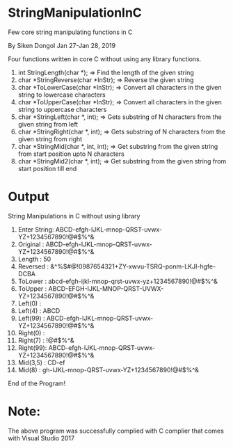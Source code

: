 # StringManipulationInC
Few core string manipulating functions in C

By Siken Dongol Jan 27-Jan 28, 2019

Four functions written in core C without using any library functions.
1. int StringLength(char *); => Find the length of the given string
2. char *StringReverse(char *InStr); => Reverse the given string
3. char *ToLowerCase(char *InStr); => Convert all characters in the given string to lowercase characters
4. char *ToUpperCase(char *InStr); => Convert all characters in the given string to uppercase characters
5. char *StringLeft(char *, int); => Gets substring of N characters from the given string from left
6. char *StringRight(char *, int); => Gets substring of N characters from the given string from right
7. char *StringMid(char *, int, int); => Get substring from the given string from start position upto N characters
8. char *StringMid2(char *, int); => Get substring from the given string from start position till end

# Output
String Manipulations in C without using library

1. Enter String: ABCD-efgh-IJKL-mnop-QRST-uvwx-YZ+1234567890!@#$%^&
2. Original : ABCD-efgh-IJKL-mnop-QRST-uvwx-YZ+1234567890!@#$%^&
3. Length   : 50
4. Reversed : &^%$#@!0987654321+ZY-xwvu-TSRQ-ponm-LKJI-hgfe-DCBA
5. ToLower  : abcd-efgh-ijkl-mnop-qrst-uvwx-yz+1234567890!@#$%^&
6. ToUpper  : ABCD-EFGH-IJKL-MNOP-QRST-UVWX-YZ+1234567890!@#$%^&
7. Left(0)  :
8. Left(4)  : ABCD
9. Left(99) : ABCD-efgh-IJKL-mnop-QRST-uvwx-YZ+1234567890!@#$%^&
10. Right(0) :
11. Right(7) : !@#$%^&
12. Right(99): ABCD-efgh-IJKL-mnop-QRST-uvwx-YZ+1234567890!@#$%^&
13. Mid(3,5) : CD-ef
14. Mid(8)   : gh-IJKL-mnop-QRST-uvwx-YZ+1234567890!@#$%^&

End of the Program!

Note:
=====
The above program was successfully complied with C complier that comes with Visual Studio 2017
